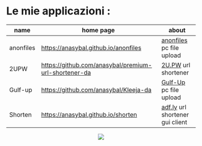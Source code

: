 # Le mie applicazioni :

| name      | home page                                            | about                                            |
| --------- | ---------------------------------------------------- | ------------------------------------------------ |
| anonfiles | https://anasybal.github.io/anonfiles                 | [anonfiles](http://anonfiles.com) pc file upload |
| 2UPW      | https://github.com/anasybal/premium-url-shortener-da | [2U.PW](http://2u.pw) url shortener              |
| Gulf-up   | https://github.com/anasybal/Kleeja-da                | [Gulf-Up](http://gulf-up.com) pc file upload     |
| Shorten   | https://anasybal.github.io/shorten                   | [adf.ly](http://adf.ly) url shortener gui client |


<p align="center">
  <img src="https://github-readme-stats.vercel.app/api/top-langs/?username=anasybal">
</p>
